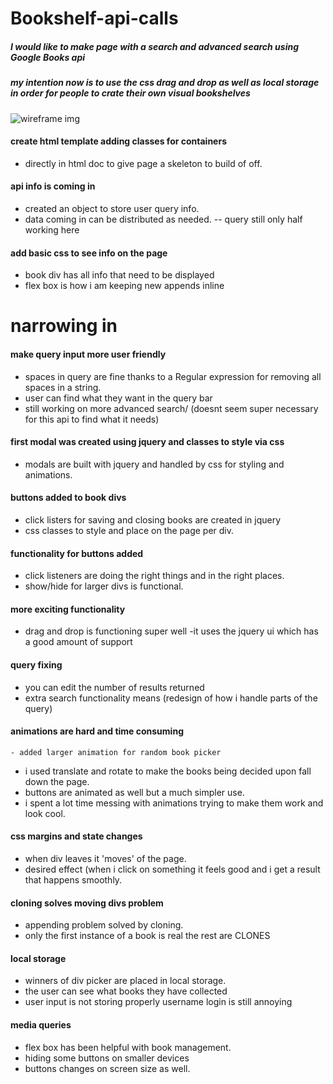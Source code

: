 # Bookshelf-api-calls
##### I would like to make page with a search and advanced search using Google Books api
##### my intention now is to use the css drag and drop as well as local storage in order for people to crate their own visual bookshelves

![wireframe img](https://imgur.com/hPIkPYM)

#### create html template adding classes for containers
  - directly in html doc to give page a skeleton to build of off.

#### api info is coming in
  - created an object to store user query info.
  - data coming in can be distributed as needed.
   -- query still only half working here

####  add basic css to see info on the page
  - book div has all info that need to be displayed
  - flex box is how i am keeping new appends inline

# narrowing in

####  make query input more user friendly
  - spaces in query are fine thanks to a  Regular expression for removing all spaces in a string.
  - user can find what they want in the query bar
  - still working on more advanced search/  (doesnt seem super necessary for this api to find what it needs)

#### first modal was created using jquery and classes to style via css
  - modals are built with jquery and handled by css for styling and animations.

#### buttons added to book divs
  - click listers for saving and closing books are created in jquery
  - css classes to style and place on the page per div.

#### functionality for buttons added
 - click listeners are doing the right things and in the right places.
 - show/hide for larger divs is functional.

#### more exciting functionality
  - drag and drop is functioning super well
  -it uses the jquery ui which has a good amount of support

#### query fixing
  - you can edit the number of results returned
  -  extra search functionality means (redesign of how i handle parts of the query)

 #### animations are hard and time consuming
    - added larger animation for random book picker
  - i used translate and rotate to make the books being decided upon fall down the page.
  - buttons are animated as well but a much simpler use.
  - i spent a lot time messing with animations trying to make them work and look cool.

 #### css margins and state changes
   - when div leaves it 'moves' of the page.
   - desired effect (when i click on something it feels good and i get a result that happens smoothly.

 #### cloning solves moving divs problem
   - appending problem solved by cloning.  
   - only the first instance of a book is real the rest are CLONES

 #### local storage
  - winners of div picker are placed in local storage.
  - the user can see what books they have collected
  - user input is not storing properly username login is still annoying

 #### media queries  
  - flex box has been helpful with book management.
  - hiding some buttons on smaller devices
  - buttons changes on screen size as well.
